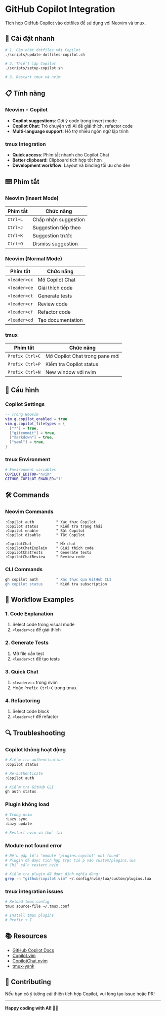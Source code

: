 # GitHub Copilot Integration

Tích hợp GitHub Copilot vào dotfiles để sử dụng với Neovim và tmux.

## 🚀 Cài đặt nhanh

```bash
# 1. Cập nhật dotfiles với Copilot
./scripts/update-dotfiles-copilot.sh

# 2. Thiết lập Copilot
./scripts/setup-copilot.sh

# 3. Restart tmux và nvim
```

## 📋 Tính năng

### Neovim + Copilot

- **Copilot suggestions**: Gợi ý code trong insert mode
- **Copilot Chat**: Trò chuyện với AI để giải thích, refactor code
- **Multi-language support**: Hỗ trợ nhiều ngôn ngữ lập trình

### tmux Integration

- **Quick access**: Phím tắt nhanh cho Copilot Chat
- **Better clipboard**: Clipboard tích hợp tốt hơn
- **Development workflow**: Layout và binding tối ưu cho dev

## ⌨️ Phím tắt

### Neovim (Insert Mode)

| Phím tắt | Chức năng |
|----------|-----------|
| `Ctrl+L` | Chấp nhận suggestion |
| `Ctrl+J` | Suggestion tiếp theo |
| `Ctrl+K` | Suggestion trước |
| `Ctrl+O` | Dismiss suggestion |

### Neovim (Normal Mode)

| Phím tắt | Chức năng |
|----------|-----------|
| `<leader>cc` | Mở Copilot Chat |
| `<leader>ce` | Giải thích code |
| `<leader>ct` | Generate tests |
| `<leader>cr` | Review code |
| `<leader>cf` | Refactor code |
| `<leader>cd` | Tạo documentation |

### tmux

| Phím tắt | Chức năng |
|----------|-----------|
| `Prefix Ctrl+C` | Mở Copilot Chat trong pane mới |
| `Prefix Ctrl+P` | Kiểm tra Copilot status |
| `Prefix Ctrl+N` | New window với nvim |

## 🔧 Cấu hình

### Copilot Settings

```lua
-- Trong Neovim
vim.g.copilot_enabled = true
vim.g.copilot_filetypes = {
  ["*"] = true,
  ["gitcommit"] = true,
  ["markdown"] = true,
  ["yaml"] = true,
}
```

### tmux Environment

```bash
# Environment variables
COPILOT_EDITOR="nvim"
GITHUB_COPILOT_ENABLED="1"
```

## 🛠️ Commands

### Neovim Commands

```vim
:Copilot auth          " Xác thực Copilot
:Copilot status        " Kiểm tra trạng thái
:Copilot enable        " Bật Copilot
:Copilot disable       " Tắt Copilot

:CopilotChat           " Mở chat
:CopilotChatExplain    " Giải thích code
:CopilotChatTests      " Generate tests
:CopilotChatReview     " Review code
```

### CLI Commands

```bash
gh copilot auth        " Xác thực qua GitHub CLI
gh copilot status      " Kiểm tra subscription
```

## 📝 Workflow Examples

### 1. Code Explanation

1. Select code trong visual mode
2. `<leader>ce` để giải thích

### 2. Generate Tests

1. Mở file cần test
2. `<leader>ct` để tạo tests

### 3. Quick Chat

1. `<leader>cc` trong nvim
2. Hoặc `Prefix Ctrl+C` trong tmux

### 4. Refactoring

1. Select code block
2. `<leader>cf` để refactor

## 🔍 Troubleshooting

### Copilot không hoạt động

```bash
# Kiểm tra authentication
:Copilot status

# Re-authenticate
:Copilot auth

# Kiểm tra GitHub CLI
gh auth status
```

### Plugin không load

```bash
# Trong nvim
:Lazy sync
:Lazy update

# Restart nvim và thử lại
```

### Module not found error

```bash
# Nếu gặp lỗi "module 'plugins.copilot' not found"
# Plugin đã được tích hợp trực tiếp vào custom/plugins.lua
# Chỉ cần restart nvim

# Kiểm tra plugin đã được định nghĩa đúng:
grep -n "github/copilot.vim" ~/.config/nvim/lua/custom/plugins.lua
```

### tmux integration issues

```bash
# Reload tmux config
tmux source-file ~/.tmux.conf

# Install tmux plugins
# Prefix + I
```

## 📚 Resources

- [GitHub Copilot Docs](https://docs.github.com/en/copilot)
- [Copilot.vim](https://github.com/github/copilot.vim)
- [CopilotChat.nvim](https://github.com/CopilotC-Nvim/CopilotChat.nvim)
- [tmux-yank](https://github.com/tmux-plugins/tmux-yank)

## 🤝 Contributing

Nếu bạn có ý tưởng cải thiện tích hợp Copilot, vui lòng tạo issue hoặc PR!

---

**Happy coding with AI! 🤖✨**

